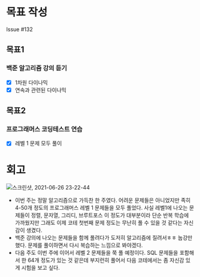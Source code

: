 # 목표 작성
Issue #132

## 목표1
### 백준 알고리즘 강의 듣기
- [x] 1차원 다이나믹
- [x] 연속과 관련된 다이나믹

## 목표2
### 프로그래머스 코딩테스트 연습
- [x] 레벨 1 문제 모두 풀이

# 회고
![스크린샷, 2021-06-26 23-22-44](https://user-images.githubusercontent.com/58318786/123516129-87d20c00-d6d5-11eb-907d-e1617bb5bb89.png)
* 이번 주는 정말 알고리즘으로 가득찬 한 주였다. 어려운 문제들은 아니었지만 족히 4-50개 정도의 프로그래머스 레벨 1 문제들을 모두 풀었다. 사실 레벨1에 나오는 문제들이 정렬, 문자열, 그리디, 브루트포스 이 정도가 대부분이라 단순 반복 학습에 가까웠지만 그래도 이제 코테 첫번째 문제 정도는 무난히 풀 수 있을 것 같다는 자신감이 생겼다.
* 백준 강의에 나오는 문제들을 함께 풀려다가 도저히 알고리즘에 질려서ㅎㅎ 눕강만 했다. 문제를 풀이하면서 다시 복습하는 느낌으로 봐야겠다.
* 다음 주도 이번 주에 이어서 레벨 2 문제들을 쭉 풀 예정이다. SQL 문제들을 포함해서 한 64개 정도가 있는 것 같은데 부지런히 풀어서 다음 코테에서는 좀 자신감 있게 시험을 보고 싶다.